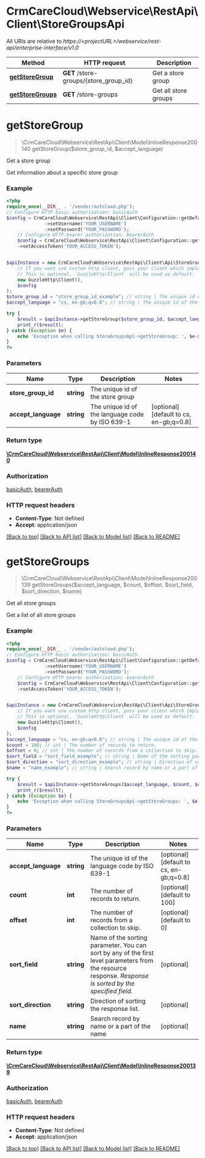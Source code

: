 # CrmCareCloud\Webservice\RestApi\Client\StoreGroupsApi

All URIs are relative to *https://&lt;projectURL&gt;/webservice/rest-api/enterprise-interface/v1.0*

Method | HTTP request | Description
------------- | ------------- | -------------
[**getStoreGroup**](StoreGroupsApi.md#getstoregroup) | **GET** /store-groups/{store_group_id} | Get a store group
[**getStoreGroups**](StoreGroupsApi.md#getstoregroups) | **GET** /store-groups | Get all store groups

# **getStoreGroup**
> \CrmCareCloud\Webservice\RestApi\Client\Model\InlineResponse200140 getStoreGroup($store_group_id, $accept_language)

Get a store group

Get information about a specific store group

### Example
```php
<?php
require_once(__DIR__ . '/vendor/autoload.php');
// Configure HTTP basic authorization: basicAuth
$config = CrmCareCloud\Webservice\RestApi\Client\Configuration::getDefaultConfiguration()
              ->setUsername('YOUR_USERNAME')
              ->setPassword('YOUR_PASSWORD');
    // Configure HTTP bearer authorization: bearerAuth
    $config = CrmCareCloud\Webservice\RestApi\Client\Configuration::getDefaultConfiguration()
    ->setAccessToken('YOUR_ACCESS_TOKEN');


$apiInstance = new CrmCareCloud\Webservice\RestApi\Client\Api\StoreGroupsApi(
    // If you want use custom http client, pass your client which implements `GuzzleHttp\ClientInterface`.
    // This is optional, `GuzzleHttp\Client` will be used as default.
    new GuzzleHttp\Client(),
    $config
);
$store_group_id = "store_group_id_example"; // string | The unique id of the store group
$accept_language = "cs, en-gb;q=0.8"; // string | The unique id of the language code by ISO 639-1

try {
    $result = $apiInstance->getStoreGroup($store_group_id, $accept_language);
    print_r($result);
} catch (Exception $e) {
    echo 'Exception when calling StoreGroupsApi->getStoreGroup: ', $e->getMessage(), PHP_EOL;
}
?>
```

### Parameters

Name | Type | Description  | Notes
------------- | ------------- | ------------- | -------------
 **store_group_id** | **string**| The unique id of the store group |
 **accept_language** | **string**| The unique id of the language code by ISO 639-1 | [optional] [default to cs, en-gb;q&#x3D;0.8]

### Return type

[**\CrmCareCloud\Webservice\RestApi\Client\Model\InlineResponse200140**](../Model/InlineResponse200140.md)

### Authorization

[basicAuth](../../README.md#basicAuth), [bearerAuth](../../README.md#bearerAuth)

### HTTP request headers

 - **Content-Type**: Not defined
 - **Accept**: application/json

[[Back to top]](#) [[Back to API list]](../../README.md#documentation-for-api-endpoints) [[Back to Model list]](../../README.md#documentation-for-models) [[Back to README]](../../README.md)

# **getStoreGroups**
> \CrmCareCloud\Webservice\RestApi\Client\Model\InlineResponse200139 getStoreGroups($accept_language, $count, $offset, $sort_field, $sort_direction, $name)

Get all store groups

Get a list of all store groups

### Example
```php
<?php
require_once(__DIR__ . '/vendor/autoload.php');
// Configure HTTP basic authorization: basicAuth
$config = CrmCareCloud\Webservice\RestApi\Client\Configuration::getDefaultConfiguration()
              ->setUsername('YOUR_USERNAME')
              ->setPassword('YOUR_PASSWORD');
    // Configure HTTP bearer authorization: bearerAuth
    $config = CrmCareCloud\Webservice\RestApi\Client\Configuration::getDefaultConfiguration()
    ->setAccessToken('YOUR_ACCESS_TOKEN');


$apiInstance = new CrmCareCloud\Webservice\RestApi\Client\Api\StoreGroupsApi(
    // If you want use custom http client, pass your client which implements `GuzzleHttp\ClientInterface`.
    // This is optional, `GuzzleHttp\Client` will be used as default.
    new GuzzleHttp\Client(),
    $config
);
$accept_language = "cs, en-gb;q=0.8"; // string | The unique id of the language code by ISO 639-1
$count = 100; // int | The number of records to return.
$offset = 0; // int | The number of records from a collection to skip.
$sort_field = "sort_field_example"; // string | Name of the sorting parameter. You can sort by any of the first level parameters from the resource response. *Response is sorted by the specified field.*
$sort_direction = "sort_direction_example"; // string | Direction of sorting the response list.
$name = "name_example"; // string | Search record by name or a part of the name

try {
    $result = $apiInstance->getStoreGroups($accept_language, $count, $offset, $sort_field, $sort_direction, $name);
    print_r($result);
} catch (Exception $e) {
    echo 'Exception when calling StoreGroupsApi->getStoreGroups: ', $e->getMessage(), PHP_EOL;
}
?>
```

### Parameters

Name | Type | Description  | Notes
------------- | ------------- | ------------- | -------------
 **accept_language** | **string**| The unique id of the language code by ISO 639-1 | [optional] [default to cs, en-gb;q&#x3D;0.8]
 **count** | **int**| The number of records to return. | [optional] [default to 100]
 **offset** | **int**| The number of records from a collection to skip. | [optional] [default to 0]
 **sort_field** | **string**| Name of the sorting parameter. You can sort by any of the first level parameters from the resource response. *Response is sorted by the specified field.* | [optional]
 **sort_direction** | **string**| Direction of sorting the response list. | [optional]
 **name** | **string**| Search record by name or a part of the name | [optional]

### Return type

[**\CrmCareCloud\Webservice\RestApi\Client\Model\InlineResponse200139**](../Model/InlineResponse200139.md)

### Authorization

[basicAuth](../../README.md#basicAuth), [bearerAuth](../../README.md#bearerAuth)

### HTTP request headers

 - **Content-Type**: Not defined
 - **Accept**: application/json

[[Back to top]](#) [[Back to API list]](../../README.md#documentation-for-api-endpoints) [[Back to Model list]](../../README.md#documentation-for-models) [[Back to README]](../../README.md)

